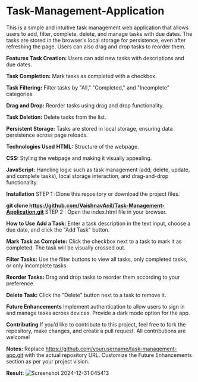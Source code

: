 # Task-Management-Application

This is a simple and intuitive task management web application that allows users to add, filter, complete, delete, and manage tasks with due dates. The tasks are stored in the browser's local storage for persistence, even after refreshing the page. Users can also drag and drop tasks to reorder them.

**Features**
**Task Creation:** Users can add new tasks with descriptions and due dates.

**Task Completion:** Mark tasks as completed with a checkbox.

**Task Filtering:** Filter tasks by "All," "Completed," and "Incomplete" categories.

**Drag and Drop:** Reorder tasks using drag and drop functionality.

**Task Deletion:** Delete tasks from the list.

**Persistent Storage:** Tasks are stored in local storage, ensuring data persistence across page reloads.

**Technologies Used**
**HTML:** Structure of the webpage.

**CSS:** Styling the webpage and making it visually appealing.

**JavaScript:** Handling logic such as task management (add, delete, update, and complete tasks), local storage interaction, and drag-and-drop functionality.

**Installation**
STEP 1 :Clone this repository or download the project files.

**git clone https://github.com/VaishnavAnil/Task-Management-Application.git**
STEP 2 : Open the index.html file in your browser.

**How to Use**
**Add a Task:** Enter a task description in the text input, choose a due date, and click the "Add Task" button.

**Mark Task as Complete:** Click the checkbox next to a task to mark it as completed. The task will be visually crossed out.

**Filter Tasks:** Use the filter buttons to view all tasks, only completed tasks, or only incomplete tasks.

**Reorder Tasks:** Drag and drop tasks to reorder them according to your preference.

**Delete Task:** Click the "Delete" button next to a task to remove it.

**Future Enhancements**
Implement authentication to allow users to sign in and manage tasks across devices.
Provide a dark mode option for the app.

**Contributing**
If you’d like to contribute to this project, feel free to fork the repository, make changes, and create a pull request. All contributions are welcome!

**Notes:**
Replace https://github.com/yourusername/task-management-app.git with the actual repository URL.
Customize the Future Enhancements section as per your project vision.

**Result:** 
![Screenshot 2024-12-31 045413](https://github.com/user-attachments/assets/c6dcccea-dc68-4ee3-86f9-06a54fe05b68)

